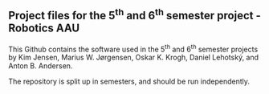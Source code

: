 ## Project files for the 5<sup>th</sup> and  6<sup>th</sup> semester project - Robotics AAU

This Github contains the software used in the 5<sup>th</sup> and  6<sup>th</sup> semester projects by Kim Jensen, Marius W. Jørgensen, Oskar K. Krogh, Daniel Lehotský, and Anton B. Andersen.

The repository is split up in semesters, and should be run independently.  

